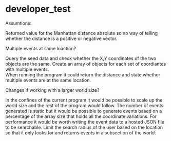 # developer_test

Assumtions:

Returned value for the Manhattan distance absolute so no way of telling whether the distance is a positive or negative vector.

Multiple events at same loaction?

Query the seed data and check whether the X,Y coordinates of the two objects are the same. 
Create an array of objects for each set of coordiantes with multiple events.  
When running the program it could return the distance and state whether multiple events are at the same location.

Changes if working with a larger world size?

In the confines of the current program it would be possible to scale up the world size and the rest of the program would follow. 
The number of events generated is static but it would be possible to generate events based on a percentage of the array size that holds all the coordinate variations.
For performance it would be worth writing the event data to a hosted JSON file to be searchable. Limit the search radius of the user based on the location so that it only looks for and returns events in a subsection of the world.     
